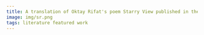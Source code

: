```yaml
---
title: A translation of Oktay Rifat's poem Starry View published in the Southern Review
image: img/sr.png
tags: literature featured work 
---
```

